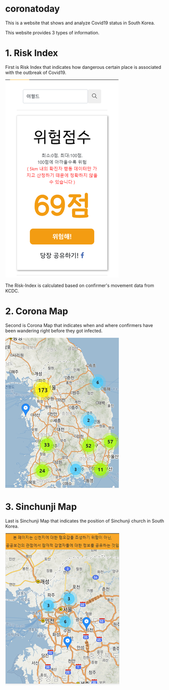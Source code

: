 # coronatoday
This is a website that shows and analyze Covid19 status in South Korea.

This website provides 3 types of information.

<h1> 1. Risk Index </h1>
First is Risk Index that indicates how dangerous certain place is associated with the outbreak of Covid19.

![risk_index](/img/risk_index.PNG)

The Risk-Index is calculated based on confirmer's movement data from KCDC.


<h1> 2. Corona Map </h1>
Second is Corona Map that indicates when and where confirmers have been wandering right before they got infected.

![coronamap](/img/coronamap.PNG)

<h1> 3. Sinchunji Map </h1>
Last is Sinchunji Map that indicates the position of Sinchunji church in South Korea.

![shinchunji](/img/shinchunji.PNG)
